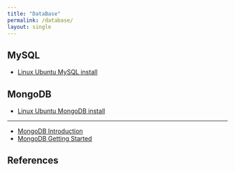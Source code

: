 ```yaml
---
title: "DataBase"
permalink: /database/
layout: single
---
```


## MySQL

* [Linux Ubuntu MySQL install](/ubuntu-mysqlinstall)

## MongoDB

* [Linux Ubuntu MongoDB install](/ubuntu-mongodbinstall)

---

* [MongoDB Introduction](/mongodb-introduction)
* [MongoDB Getting Started](/mongodb-gettingstarted)

## References
